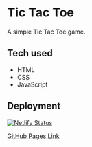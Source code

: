 # Tic Tac Toe

A simple Tic Tac Toe game.

## Tech used

- HTML
- CSS
- JavaScript

## Deployment

[![Netlify Status](https://api.netlify.com/api/v1/badges/68ecee4a-eb13-4111-acf9-ff9db799b1f0/deploy-status)](https://app.netlify.com/sites/victoriavavulina/deploys)

[GitHub Pages Link](https://vickneee.github.io/tic-tac-toe/)
